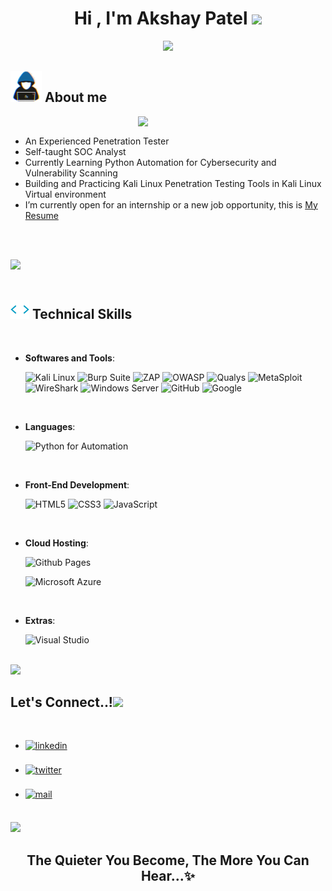 
<h1 align="center"><b>Hi , I'm Akshay Patel </b><img src="https://media.giphy.com/media/hvRJCLFzcasrR4ia7z/giphy.gif" width="35"></h1>
<!--  -->
<p align="center">
  <a href="https://github.com/AkshayPatel03/Resume/blob/main/AkshayPatelCV.pdf"><img src="https://readme-typing-svg.herokuapp.com?font=Time+New+Roman&color=cyan&size=25&center=true&vCenter=true&width=600&height=100&lines=Experienced+Penetration-Tester,;SOC+Analyst,;Cybersecurity+Practitioner,;Active+Learner/Researcher,;Love+to+learn+new+stuffs..."></a>
</p>

	
## <picture><img src = "https://github.com/AkshayPatel03/AkshayPatel03/blob/main/about_me.gif" width = 50px></picture> **About me**
<!--
<picture> <img align="right" src="https://github.com/AkshayPatel03/files/blob/main/CyberSec Expert.png" width = 3px></picture>
-->
<picture> <img align="right" src="https://user-images.githubusercontent.com/74038190/212750672-2f3f2b50-c84f-4ed8-a60a-849ae69ff9df.gif" width = 300px></picture>

<br>

- An Experienced Penetration Tester
- Self-taught SOC Analyst
- Currently Learning Python Automation for Cybersecurity and Vulnerability Scanning
- Building and Practicing Kali Linux Penetration Testing Tools in Kali Linux Virtual environment
- I’m currently open for an internship or a new job opportunity, this is [My Resume](https://github.com/AkshayPatel03/AkshayPatelCV/blob/7d2b0d12f9ab5dcda66cefcca6d5950e31eb25ce/AkshayPatelCV%20GH.pdf)


<br><br>

<img src="https://user-images.githubusercontent.com/73097560/115834477-dbab4500-a447-11eb-908a-139a6edaec5c.gif"><br><br>

## <img src="https://github.com/AkshayPatel03/AkshayPatel03/blob/main/skills%20.gif" width ="30"><b> Technical Skills</b>
<br>

<p align="center">

- **Softwares and Tools**:


    ![Kali Linux](https://img.shields.io/badge/Kali_Linux-557C94?style=for-the-badge&logo=kali-linux&logoColor=white)
    ![Burp Suite](https://img.shields.io/badge/Burp%20Suite-FF6633.svg?style=for-the-badge&logo=Burp-Suite&logoColor=white)
    ![ZAP](https://img.shields.io/badge/ZAP-00549E.svg?style=for-the-badge&logo=ZAP&logoColor=white)
    ![OWASP](https://img.shields.io/badge/OWASP-000000.svg?style=for-the-badge&logo=OWASP&logoColor=white)
    ![Qualys](https://img.shields.io/badge/Qualys-ED2E26.svg?style=for-the-badge&logo=Qualys&logoColor=white)
    ![MetaSploit](https://img.shields.io/badge/Metasploit-2596CD.svg?style=for-the-badge&logo=Metasploit&logoColor=white)
    ![WireShark](https://img.shields.io/badge/Wireshark-1679A7.svg?style=for-the-badge&logo=Wireshark&logoColor=white)
    ![Windows Server](https://img.shields.io/badge/Windows-0078D4.svg?style=for-the-badge&logo=Windows&logoColor=white)
    ![GitHub](https://img.shields.io/badge/github-%23121011.svg?style=for-the-badge&logo=github&logoColor=white)
    ![Google](https://img.shields.io/badge/google-%234285F4.svg?style=for-the-badge&logo=google&logoColor=white)
  

<br>


- **Languages**:
    
    ![Python for Automation](https://img.shields.io/badge/Python%20-%2314354C.svg?style=for-the-badge&logo=python&logoColor=white)

<br>   
    
- **Front-End Development**:

   ![HTML5](https://img.shields.io/badge/HTML5%20-%23E34F26.svg?style=for-the-badge&logo=html5&logoColor=white)
   ![CSS3](https://img.shields.io/badge/CSS%20-%231572B6.svg?style=for-the-badge&logo=css3&logoColor=white)
   ![JavaScript](https://img.shields.io/badge/JavaScript%20-%23F7DF1E.svg?style=for-the-badge&logo=javascript&logoColor=black)

<br>

- **Cloud Hosting**:

    ![Github Pages](https://img.shields.io/badge/GitHub%20Pages-%23327FC7.svg?style=for-the-badge&logo=github&logoColor=white)
  
  ![Microsoft Azure](https://img.shields.io/badge/Microsoft%20Azure-0078D4.svg?style=for-the-badge&logo=Microsoft-Azure&logoColor=white)
    
<br>

- **Extras**:
   
    ![Visual Studio](https://img.shields.io/badge/Visual%20Studio%20Code-0078d7.svg?style=for-the-badge&logo=visual-studio-code&logoColor=white)

</p>


<!--
<br>

-----

<br>



## <img src="https://media.giphy.com/media/iY8CRBdQXODJSCERIr/giphy.gif" width="35"><b> Github Stats </b>

<br>

<div align="center">

<a href="https://github.com/AkshayPatel03">
  <img src="https://github-readme-stats.vercel.app/api?username=AkshayPatel03&include_all_commits=true&count_private=true&show_icons=true&line_height=20&title_color=7A7ADB&icon_color=2234AE&text_color=D3D3D3&bg_color=0,000000,130F40" width="450"/>
  <img src="https://github-readme-stats.vercel.app/api/top-langs?username=AkshayPatel03&show_icons=true&locale=en&layout=compact&line_height=20&title_color=7A7ADB&icon_color=2234AE&text_color=D3D3D3&bg_color=0,000000,130F40" width="375"  alt="AkshayPatel03"/>

</a>
</div>

-->



<br>
<img src="https://user-images.githubusercontent.com/73097560/115834477-dbab4500-a447-11eb-908a-139a6edaec5c.gif"><br>

## <b> Let's Connect..!</b><img src="https://github.com/AkshayPatel03/files/blob/main/handshake.gif" width ="80">
<br>
<div align='left'>

<ul>

<li>
<a href="https://www.linkedin.com/in/akshay-patel-2303/" target="_blank">
<img src="https://img.shields.io/badge/LinkedIN: AkshayPatel03-0A66C2.svg?style=for-the-badge&logo=LinkedIn&logoColor=white" alt=linkedin style="margin-bottom: 5px;"/>
</a>
</li>

<br>

<li>
<a href="https://twitter.com/Akshay03patel" target="_blank">
<img src="https://img.shields.io/badge/twitter:  AkshayPatel03-%2300acee.svg?color=1DA1F2&style=for-the-badge&logo=twitter&logoColor=white" alt=twitter style="margin-bottom: 5px;"/>
</a>
</li>

<br>

<li>
<a href="mailto:akshay03patel@outlook.com" target="_blank">
<img src="https://img.shields.io/badge/Microsoft Outlook: AkshayPatel03-0078D4.svg?style=for-the-badge&logo=Microsoft-Outlook&logoColor=white" alt=mail style="margin-bottom: 5px;" />
</a>
</li>
	
</ul>
</div>

<br>
<img src="https://user-images.githubusercontent.com/73097560/115834477-dbab4500-a447-11eb-908a-139a6edaec5c.gif">
<br>


<div align='center'>

## <b>The Quieter You Become, The More You Can Hear...✨</b>

</div>
<br>
<br>



